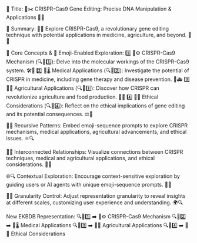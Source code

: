🌟 Title: 🔬✂️ CRISPR-Cas9 Gene Editing: Precise DNA Manipulation & Applications 🧬💊

📌 Summary: 🧪🌿 Explore CRISPR-Cas9, a revolutionary gene editing technique with potential applications in medicine, agriculture, and beyond. 🏥🌾

🔑 Core Concepts & 🧬 Emoji-Enabled Exploration:
1️⃣ 🧬⚙️ CRISPR-Cas9 Mechanism (🔍🧬1️⃣): Delve into the molecular workings of the CRISPR-Cas9 system. 🛠️🔬
2️⃣ 💉🌡️ Medical Applications (🔍🧬2️⃣): Investigate the potential of CRISPR in medicine, including gene therapy and disease prevention. 💊🚑
3️⃣ 🌾🌱 Agricultural Applications (🔍🧬3️⃣): Discover how CRISPR can revolutionize agriculture and food production. 🍅🌽
4️⃣ 🧩🚦 Ethical Considerations (🔍🧬4️⃣): Reflect on the ethical implications of gene editing and its potential consequences. ⚖️🚧

🔁🌀 Recursive Patterns:
Embed emoji-sequence prompts to explore CRISPR mechanisms, medical applications, agricultural advancements, and ethical issues. ⚛️🔍

🔗🌐 Interconnected Relationships:
Visualize connections between CRISPR techniques, medical and agricultural applications, and ethical considerations. 🌉💡

🌐🔍 Contextual Exploration:
Encourage context-sensitive exploration by guiding users or AI agents with unique emoji-sequence prompts. 🌌🔬

🔎🔢 Granularity Control:
Adjust representation granularity to reveal insights at different scales, customizing user experience and understanding. 🌍🔍

New EKBDB Representation:
🔍🧬1️⃣ ➡️ 🧬⚙️ CRISPR-Cas9 Mechanism
🔍🧬2️⃣ ➡️ 💉🌡️ Medical Applications
🔍🧬3️⃣ ➡️ 🌾🌱 Agricultural Applications
🔍🧬4️⃣ ➡️ 🧩🚦 Ethical Considerations